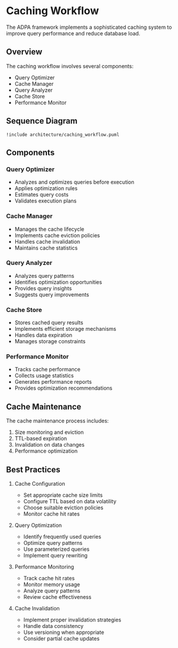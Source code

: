 # Caching Workflow

The ADPA framework implements a sophisticated caching system to improve query performance and reduce database load.

## Overview

The caching workflow involves several components:
- Query Optimizer
- Cache Manager
- Query Analyzer
- Cache Store
- Performance Monitor

## Sequence Diagram

```plantuml
!include architecture/caching_workflow.puml
```

## Components

### Query Optimizer
- Analyzes and optimizes queries before execution
- Applies optimization rules
- Estimates query costs
- Validates execution plans

### Cache Manager
- Manages the cache lifecycle
- Implements cache eviction policies
- Handles cache invalidation
- Maintains cache statistics

### Query Analyzer
- Analyzes query patterns
- Identifies optimization opportunities
- Provides query insights
- Suggests query improvements

### Cache Store
- Stores cached query results
- Implements efficient storage mechanisms
- Handles data expiration
- Manages storage constraints

### Performance Monitor
- Tracks cache performance
- Collects usage statistics
- Generates performance reports
- Provides optimization recommendations

## Cache Maintenance

The cache maintenance process includes:
1. Size monitoring and eviction
2. TTL-based expiration
3. Invalidation on data changes
4. Performance optimization

## Best Practices

1. Cache Configuration
   - Set appropriate cache size limits
   - Configure TTL based on data volatility
   - Choose suitable eviction policies
   - Monitor cache hit rates

2. Query Optimization
   - Identify frequently used queries
   - Optimize query patterns
   - Use parameterized queries
   - Implement query rewriting

3. Performance Monitoring
   - Track cache hit rates
   - Monitor memory usage
   - Analyze query patterns
   - Review cache effectiveness

4. Cache Invalidation
   - Implement proper invalidation strategies
   - Handle data consistency
   - Use versioning when appropriate
   - Consider partial cache updates
